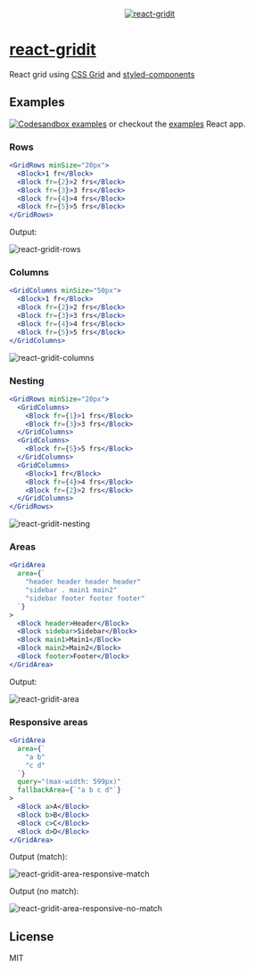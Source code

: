 <p align="center">
	<a href="https://www.npmjs.org/package/react-gridit">
  	<img src="https://github.com/nem035/react-gridit/blob/master/logo.png" alt="react-gridit">
  </a>
</p>

# [react-gridit](https://www.npmjs.org/package/react-gridit)

React grid using [CSS Grid](https://developer.mozilla.org/en-US/docs/Web/CSS/CSS_Grid_Layout) and [styled-components](https://www.styled-components.com/)

## Examples

[![Codesandbox examples](https://codesandbox.io/static/img/play-codesandbox.svg)](https://codesandbox.io/s/10p4l2m33) or checkout the [examples](https://github.com/nem035/react-gridit/tree/master/examples) React app.

### Rows

```jsx
<GridRows minSize="20px">
  <Block>1 fr</Block>
  <Block fr={2}>2 frs</Block>
  <Block fr={3}>3 frs</Block>
  <Block fr={4}>4 frs</Block>
  <Block fr={5}>5 frs</Block>
</GridRows>
```

Output:

<img src="https://github.com/nem035/react-gridit/blob/master/examples/rows.png" alt="react-gridit-rows">

### Columns

```jsx
<GridColumns minSize="50px">
  <Block>1 fr</Block>
  <Block fr={2}>2 frs</Block>
  <Block fr={3}>3 frs</Block>
  <Block fr={4}>4 frs</Block>
  <Block fr={5}>5 frs</Block>
</GridColumns>
```

<img src="https://github.com/nem035/react-gridit/blob/master/examples/columns.png" alt="react-gridit-columns">

### Nesting

```jsx
<GridRows minSize="20px">
  <GridColumns>
    <Block fr={1}>1 frs</Block>
    <Block fr={3}>3 frs</Block>
  </GridColumns>
  <GridColumns>
    <Block fr={5}>5 frs</Block>
  </GridColumns>
  <GridColumns>
    <Block>1 fr</Block>
    <Block fr={4}>4 frs</Block>
    <Block fr={2}>2 frs</Block>
  </GridColumns>
</GridRows>
```

<img src="https://github.com/nem035/react-gridit/blob/master/examples/nesting.png" alt="react-gridit-nesting">

### Areas

```jsx
<GridArea
  area={`
    "header header header header"
    "sidebar . main1 main2"
    "sidebar footer footer footer"
  `}
>
  <Block header>Header</Block>
  <Block sidebar>Sidebar</Block>
  <Block main1>Main1</Block>
  <Block main2>Main2</Block>
  <Block footer>Footer</Block>
</GridArea>
```

Output:

<img src="https://github.com/nem035/react-gridit/blob/master/examples/area.png" alt="react-gridit-area">

### Responsive areas

```jsx
<GridArea
  area={`
    "a b"
    "c d"
  `}
  query="(max-width: 599px)"
  fallbackArea={`"a b c d"`}
>
  <Block a>A</Block>
  <Block b>B</Block>
  <Block c>C</Block>
  <Block d>D</Block>
</GridArea>
```

Output (match):

<img src="https://github.com/nem035/react-gridit/blob/master/examples/area-responsive-match.png" alt="react-gridit-area-responsive-match">

Output (no match):

<img src="https://github.com/nem035/react-gridit/blob/master/examples/area-responsive-no-match.png" alt="react-gridit-area-responsive-no-match">

## License

MIT
